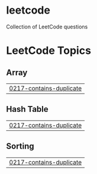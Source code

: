 # leetcode
Collection of LeetCode questions 

<!---LeetCode Topics Start-->
# LeetCode Topics
## Array
|  |
| ------- |
| [0217-contains-duplicate](https://github.com/shubhaygautam/leetcode/tree/master/0217-contains-duplicate) |
## Hash Table
|  |
| ------- |
| [0217-contains-duplicate](https://github.com/shubhaygautam/leetcode/tree/master/0217-contains-duplicate) |
## Sorting
|  |
| ------- |
| [0217-contains-duplicate](https://github.com/shubhaygautam/leetcode/tree/master/0217-contains-duplicate) |
<!---LeetCode Topics End-->